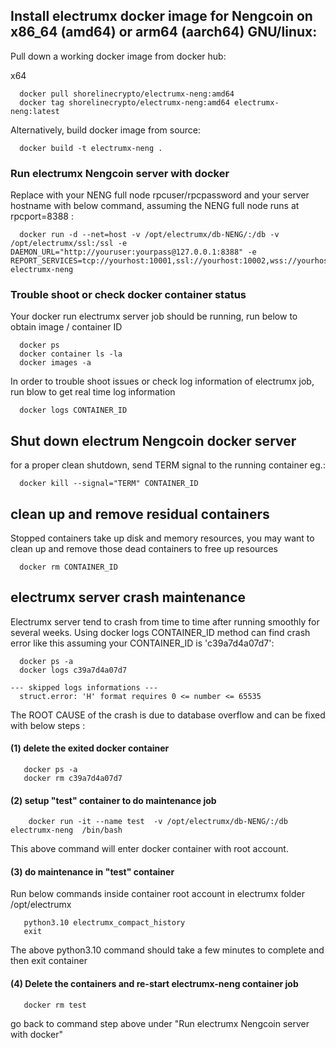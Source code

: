 ## Install electrumx docker image for Nengcoin on x86_64 (amd64) or arm64 (aarch64) GNU/linux: 

Pull down a working docker image from docker hub:

x64
```
  docker pull shorelinecrypto/electrumx-neng:amd64
  docker tag shorelinecrypto/electrumx-neng:amd64 electrumx-neng:latest
```

Alternatively, build docker image from source:

```
  docker build -t electrumx-neng .
```

### Run electrumx Nengcoin server with docker

Replace with your NENG full node rpcuser/rpcpassword and your server hostname with below command, assuming the NENG full node runs at rpcport=8388 :

```
  docker run -d --net=host -v /opt/electrumx/db-NENG/:/db -v /opt/electrumx/ssl:/ssl -e DAEMON_URL="http://youruser:yourpass@127.0.0.1:8388" -e REPORT_SERVICES=tcp://yourhost:10001,ssl://yourhost:10002,wss://yourhost:10003 electrumx-neng
```

### Trouble shoot or check docker container status

Your docker run electrumx server job should be running, run below to obtain image / container ID

```
  docker ps
  docker container ls -la
  docker images -a
```

In order to trouble shoot issues or check log information of electrumx job, run blow to get real time log information 

```
  docker logs CONTAINER_ID
```

## Shut down electrum Nengcoin docker server
 for a proper clean shutdown, send TERM signal to the running container eg.: 

```
  docker kill --signal="TERM" CONTAINER_ID

```

## clean up and remove residual containers

Stopped containers take up disk and memory resources, you may want to clean up and remove those dead containers to free up resources

```
  docker rm CONTAINER_ID
```

## electrumx server crash maintenance

Electrumx server tend to crash from time to time after running smoothly for several weeks.  Using docker logs CONTAINER_ID method can find 
crash error like this assuming your CONTAINER_ID is 'c39a7d4a07d7': 
```
  docker ps -a
  docker logs c39a7d4a07d7

--- skipped logs informations ---
  struct.error: 'H' format requires 0 <= number <= 65535
```

The ROOT CAUSE of the crash is due to database overflow and can be fixed with below steps  :

#### (1) delete the exited docker container
```
   docker ps -a
   docker rm c39a7d4a07d7
```

#### (2) setup "test" container to do maintenance job
```
    docker run -it --name test  -v /opt/electrumx/db-NENG/:/db   electrumx-neng  /bin/bash
```

This above command will enter docker container with root account.
#### (3) do maintenance in "test" container

Run below commands inside container root account in electrumx folder  /opt/electrumx

```
   python3.10 electrumx_compact_history
   exit
```

The above python3.10 command should take a few minutes to complete and then exit container


#### (4) Delete the containers and re-start electrumx-neng container job
```
   docker rm test
```
   go back to command step above under "Run electrumx Nengcoin server with docker"


